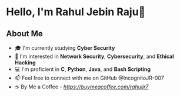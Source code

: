 # Hello, I'm Rahul Jebin Raju👋

## About Me
- 🎓 I'm currently studying **Cyber Security**
- 🌱 I'm interested in **Network Security**, **Cybersecurity**, and **Ethical Hacking**
- 💻 I'm proficient in **C**, **Python**, **Java**, and **Bash Scripting**
- 📫 Feel free to connect with me on GitHub @IncognitoJR-007
- ☕ By Me a Coffee - *https://buymeacoffee.com/rahuljr7*
